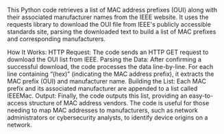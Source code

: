 This Python code retrieves a list of MAC address prefixes (OUI) along with their associated manufacturer names from the IEEE website. It uses the requests library to download the OUI file from IEEE's publicly accessible standards site, parsing the downloaded text to build a list of MAC prefixes and corresponding manufacturers.

How It Works:
HTTP Request: The code sends an HTTP GET request to download the OUI list from IEEE.
Parsing the Data: After confirming a successful download, the code processes the data line-by-line. For each line containing “(hex)” (indicating the MAC address prefix), it extracts the MAC prefix (OUI) and manufacturer name.
Building the List: Each MAC prefix and its associated manufacturer are appended to a list called IEEEMac.
Output: Finally, the code outputs this list, providing an easy-to-access structure of MAC address vendors.
The code is useful for those needing to map MAC addresses to manufacturers, such as network administrators or cybersecurity analysts, to identify device origins on a network.
